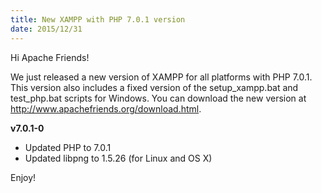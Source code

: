 ```yaml
---
title: New XAMPP with PHP 7.0.1 version
date: 2015/12/31
---
```


Hi Apache Friends!

We just released a new version of XAMPP for all platforms with PHP 7.0.1. This version also includes a fixed version of the setup_xampp.bat and test_php.bat scripts for Windows.
You can download the new version at <a href="http://www.apachefriends.org/download.html">http://www.apachefriends.org/download.html</a>.

<b>v7.0.1-0</b>

- Updated PHP to 7.0.1
- Updated libpng to 1.5.26 (for Linux and OS X)

Enjoy!
